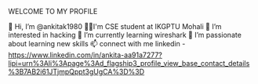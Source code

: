 
WELCOME TO MY PROFILE

👋 Hi, I’m @ankitak1980
🧑‍🎓I'm CSE student at IKGPTU Mohali
👀 I’m interested in hacking 
🌱 I’m currently learning wireshark
💞️ I’m passionate about learning new skills 
📫 connect with me linkedin - https://www.linkedin.com/in/ankita-aa91a7277?lipi=urn%3Ali%3Apage%3Ad_flagship3_profile_view_base_contact_details%3B7AB2i61JTjmpQppt3gUgCA%3D%3D

<!---
ankitak1980/ankitak1980 is a ✨ special ✨ repository because its `README.md` (this file) appears on your GitHub profile.
You can click the Preview link to take a look at your changes.
--->
